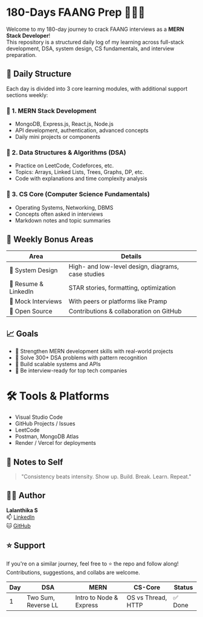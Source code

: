 # 180-Days FAANG Prep 🚀👩‍💻

Welcome to my 180-day journey to crack FAANG interviews as a **MERN Stack Developer**!  
This repository is a structured daily log of my learning across full-stack development, DSA, system design, CS fundamentals, and interview preparation.

## 📅 Daily Structure

Each day is divided into 3 core learning modules, with additional support sections weekly:

### 🔹 1. MERN Stack Development
- MongoDB, Express.js, React.js, Node.js
- API development, authentication, advanced concepts
- Daily mini projects or components

### 🔹 2. Data Structures & Algorithms (DSA)
- Practice on LeetCode, Codeforces, etc.
- Topics: Arrays, Linked Lists, Trees, Graphs, DP, etc.
- Code with explanations and time complexity analysis

### 🔹 3. CS Core (Computer Science Fundamentals)
- Operating Systems, Networking, DBMS
- Concepts often asked in interviews
- Markdown notes and topic summaries

## 🔁 Weekly Bonus Areas

| Area                  | Details                                      |
|-----------------------|----------------------------------------------|
| 🔸 System Design       | High- and low-level design, diagrams, case studies |
| 🔸 Resume & LinkedIn   | STAR stories, formatting, optimization       |
| 🔸 Mock Interviews     | With peers or platforms like Pramp           |
| 🔸 Open Source         | Contributions & collaboration on GitHub      |

## 📈 Goals

- 🔹 Strengthen MERN development skills with real-world projects
- 🔹 Solve 300+ DSA problems with pattern recognition
- 🔹 Build scalable systems and APIs
- 🔹 Be interview-ready for top tech companies

# 🛠 Tools & Platforms

- Visual Studio Code
- GitHub Projects / Issues
- LeetCode
- Postman, MongoDB Atlas
- Render / Vercel for deployments

## 🧠 Notes to Self

> "Consistency beats intensity. Show up. Build. Break. Learn. Repeat."

## 👩‍💻 Author

**Lalanthika S**  
📫 [LinkedIn](https://www.linkedin.com/in/lalanthikas)  
🐱 [GitHub](https://github.com/Panca2022)

## ⭐ Support

If you're on a similar journey, feel free to ⭐ the repo and follow along! Contributions, suggestions, and collabs are welcome.

| Day | DSA                    | MERN                       | CS-Core                 | Status   |
|-----|------------------------|----------------------------|-------------------------|----------|
| 1   | Two Sum, Reverse LL    | Intro to Node & Express    | OS vs Thread, HTTP      | ✅ Done   |
